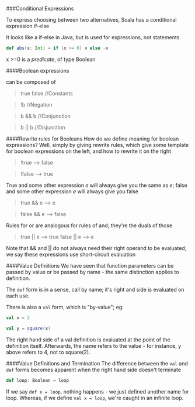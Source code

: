 ###Conditional Expressions

To express choosing between two alternatives, Scala has a conditional expression if-else

It looks like a if-else in Java, but is used for expressions, not statements

```scala 
def abs(x: Int) = if (x >= 0) x else -x
```

x >=0 is a *predicate*, of type Boolean

####Boolean expressions 

can be composed of 

> true false //Constants

> !b //Negation

> b && b   //Conjunction

> b || b  //Disjunction

####Rewrite rules for Booleans
How do we define meaning for boolean expressions? Well, simply by giving rewrite rules, which give some template for boolean expressions on the left, and how to rewrite it on the right

> !true --> false

>!false --> true

True and some other expression *e* will always give you the same as *e*; false and some other expression *e* will always give you false
> true && e --> e

>false && e --> false

Rules for or are analogous for rules of and; they're the duals of those
> true || e --> true
> false || e --> e

Note that && and || do not always need their right operand to be evaluated; we say these expressions use short-circuit evaluation

####Value Definitions
We have seen that function parameters can be passed by value or be passed by name - the same distinction applies to definition. 

The ```def``` form is in a sense, call by name; it's right and side is evaluated on each use. 

There is also a ```val``` form, which is "by-value"; eg:

```scala
val x = 2
```

```scala
val y = square(x)
```

The right hand side of a val definition is evaluated at the point of the definition itself. Afterwards, the name refers to the value - for instance, y above refers to 4, not to square(2).

####Value Definitions and Termination
The difference between the ```val``` and ```def``` forms becomes apparent when the right hand side doesn't terminate

```scala
def loop: Boolean = loop
```

If we say ```def x = loop```, nothing happens - we just defined another name for loop. Whereas, if we define ```val x = loop```, we're caught in an infinite loop. 
